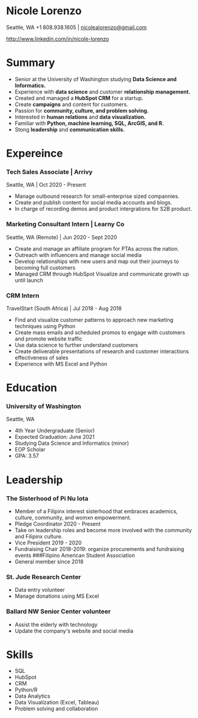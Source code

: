 # Nicole Lorenzo

Seattle, WA
+1 808.938.1605 | nicolealorenzo@gmail.com

http://www.linkedin.com/in/nicole-lorenzo

# Summary
* Senior at the University of Washington studying **Data Science and Informatics.**
* Experience with **data science** and customer **relationship management.**
* Created and managed a **HubSpot CRM** for a startup.
* Create **campaigns** and content for customers.
* Passion for **community, culture, and problem solving.**
* Interested in **human relations** and **data visualization.**
* Familiar with **Python, machine learning, SQL, ArcGIS, and R.**
* Stong **leadership** and **communication skills.**

# Expereince
### Tech Sales Associate | Arrivy
Seattle, WA | Oct 2020 - Present
* Manage outbound research for small-enterprise sized compannies.
* Create and publish content for social media accounts and blogs.
* In charge of recording demos and product intergrations for S2B product.
### Marketing Consultant Intern | Learny Co
Seattle, WA (Remote) | Jun 2020 - Sept 2020
* Create and manage an affiliate program for PTAs across the nation.
* Outreach with influencers and manage social media
* Develop relationships with new users and map out their journeys to becoming full customers
* Managed CRM through HubSpot
Visualize and communicate growth up until launch
### CRM Intern
TravelStart (South Africa) | Jul 2018 - Aug 2018
* Find and visualize customer patterns to approach new marketing techniques using Python
* Create mass emails and scheduled promos to engage with customers and promote website traffic
* Use data science to further understand customers
* Create deliverable presentations of research and customer interactions effectiveness of sales
* Experience with MS Excel and Python

# Education
### University of Washington
Seattle, WA
* 4th Year Undergraduate (Senior)
* Expected Graduation: June 2021
*  Studying Data Science and Informatics (minor)
* EOP Scholar
* GPA: 3.57

# Leadership
### The Sisterhood of Pi Nu Iota
* Member of a Filipinx interest sisterhood that embraces academics, culture, community, and womxn empowerment.
* Pledge Coordinator 2020 - Present
* Take on leadership roles and become more involved with the community and Filipinx culture.
* Vice President 2019 - 2020
* Fundraising Chair 2018-2019: organize procurements and fundraising events
###Filipino American Student Association
* General member since 2018
### St. Jude Research Center
* Data entry volunteer
* Manage donations using MS Excel
### Ballard NW Senior Center volunteer
* Assist the elderly with technology
* Update the company's website and social media

# Skills
* SQL
* HubSpot
* CRM
* Python/R
* Data Analytics
* Data Visualization (Excel, Tableau)
* Problem solving and collaboration
